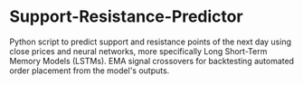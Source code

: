 # Support-Resistance-Predictor
 Python script to predict support and resistance points of the next day using close prices and neural networks, more specifically Long Short-Term Memory Models (LSTMs). EMA signal crossovers for backtesting automated order placement from the model's outputs.
